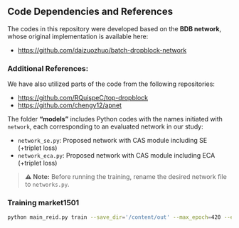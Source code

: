 ## Code Dependencies and References

The codes in this repository were developed based on the **BDB network**, whose original implementation is available here:  
- https://github.com/daizuozhuo/batch-dropblock-network


### Additional References:
We have also utilized parts of the code from the following repositories:  
- https://github.com/RQuispeC/top-dropblock
- https://github.com/chengy12/apnet 



The folder **“models”** includes Python codes with the names initiated with `network`, each corresponding to an evaluated network in our study:

- `network_se.py`: Proposed network with CAS module including SE (+triplet loss)  
- `network_eca.py`: Proposed network with CAS module including ECA (+triplet loss)  

> **⚠️ Note:** Before running the training, rename the desired network file to `networks.py`.



### Training market1501  
```bash  
python main_reid.py train --save_dir='/content/out' --max_epoch=420 --eval_step=30 --dataset=market1501 --test_batch=64 --train_batch=64 --optim=adam --adjust_lr

